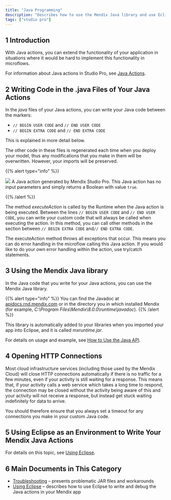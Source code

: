 ```yaml
---
title: "Java Programming"
description: "Describes how to use the Mendix Java library and use Eclipse as an environment to write your Mendix Java Actions."
tags: ["studio pro"]
---
```


## 1 Introduction

With Java actions, you can extend the functionality of your application in situations where it would be hard to implement this functionality in microflows.

For information about Java actions in Studio Pro, see [Java Actions](java-actions).

## 2 Writing Code in the .java Files of Your Java Actions

In the *java* files of your Java actions, you can write your Java code between the markers:

*   `// BEGIN USER CODE` and `// END USER CODE`
*   `// BEGIN EXTRA CODE` and `// END EXTRA CODE`

This is explained in more detail below.

The other code in these files is regenerated each time when you deploy your model, thus any modifications that you make in them will be overwritten. However, your imports will be preserved.

{{% alert type="info" %}}

![](attachments/java-programming/917584.png)
A Java action generated by Mendix Studio Pro. This Java action has no input parameters and simply returns a Boolean with value `true`.

{{% /alert %}}

The method _executeAction_ is called by the Runtime when the Java action is being executed. Between the lines `// BEGIN USER CODE` and `// END USER CODE`, you can write your custom code that will always be called when executing the action. In this method, you can call other methods in the section between `// BEGIN EXTRA CODE` and`// END EXTRA CODE`.

The executeAction method throws all exceptions that occur. This means you can do error handling in the microflow calling this Java action. If you would like to do your own error handling within the action, use try/catch statements.

## 3 Using the Mendix Java library

In the Java code that you write for your Java actions, you can use the Mendix Java library.

{{% alert type="info" %}}
You can find the Javadoc at [apidocs.rnd.mendix.com](http://apidocs.rnd.mendix.com/8/runtime/index.html) or in the directory you in which installed Mendix (for example, *C:\Program Files\Mendix\8.0.0\runtime\javadoc*).
{{% /alert %}}

This library is automatically added to your libraries when you imported your app into Eclipse, and it is called *mxruntime.jar*.

For details on usage and example, see [How to Use the Java API](/howto/logic-business-rules/java-api-tutorial).

## 4 Opening HTTP Connections

Most cloud infrastructure services (including those used by the Mendix Cloud) will close HTTP connections automatically if there is no traffic for a few minutes, even if your activity is still waiting for a response. This means that, if your activity calls a web service which takes a long time to respond, the connection may be closed without the activity being aware of this and your activity will not receive a response, but instead get stuck waiting indefinitely for data to arrive.

You should therefore ensure that you always set a timeout for any connections you make in your custom Java code.

## 5 Using Eclipse as an Environment to Write Your Mendix Java Actions

For details on this topic, see [Using Eclipse](using-eclipse).

## 6 Main Documents in This Category

* [Troubleshooting](troubleshooting) – presents problematic JAR files and workarounds
* [Using Eclipse](using-eclipse) – describes how to use Eclipse to write and debug the Java actions in your Mendix app
